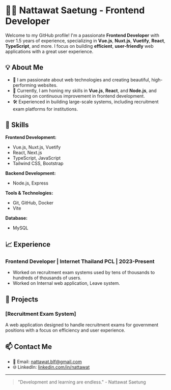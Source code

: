 # 👨‍💻 Nattawat Saetung - Frontend Developer

Welcome to my GitHub profile! I'm a passionate **Frontend Developer** with over 1.5 years of experience, specializing in **Vue.js**, **Nuxt.js**, **Vuetify**, **React**, **TypeScript**, and more. I focus on building **efficient**, **user-friendly** web applications with a great user experience.

## 💡 About Me

- 🔧 I am passionate about web technologies and creating beautiful, high-performing websites.
- 🌱 Currently, I am honing my skills in **Vue.js**, **React**, and **Node.js**, and focusing on continuous improvement in frontend development.
- 🛠️ Experienced in building large-scale systems, including recruitment exam platforms for institutions.

## 💼 Skills

**Frontend Development:**
- Vue.js, Nuxt.js, Vuetify
- React, Next.js
- TypeScript, JavaScript
- Tailwind CSS, Bootstrap

**Backend Development:**
- Node.js, Express

**Tools & Technologies:**
- Git, GitHub, Docker
- Vite

**Database:**
- MySQL

## 📈 Experience

### Frontend Developer | Internet Thailand PCL | 2023-Present
- Worked on recruitment exam systems used by tens of thousands to hundreds of thousands of users.
- Worked on Internal web application, Leave system.

## 🚀 Projects

### [Recruitment Exam System]
A web application designed to handle recruitment exams for government positions with a focus on efficiency and user experience.


## 📫 Contact Me

- 📧 Email: [nattawat.blf@gmail.com](mailto:nattawat.blf@gmail.com)
- 🌐 LinkedIn: [linkedin.com/in/nattawat](https://www.linkedin.com/in/nattawat-saetang-70b7b2257/)

---

> "Development and learning are endless." - Nattawat Saetung
